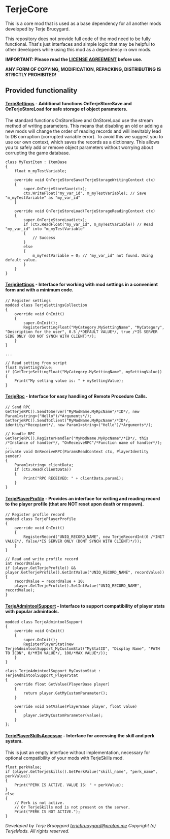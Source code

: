 # TerjeCore

This is a core mod that is used as a base dependency for all another mods developed by Terje Bruoygard.

This repository does not provide full code of the mod need to be fully functional.
That's just interfaces and simple logic that may be helpful to other developers while using this mod as a dependency in own mods.

**IMPORTANT: Please read the [LICENSE AGREEMENT](LICENSE.md) before use.**

**ANY FORM OF COPYING, MODIFICATION, REPACKING, DISTRIBUTING IS STRICTLY PROHIBITED!**


## Provided functionality

#### [TerjeSettings](TerjeCore/Scripts/4_World/Classes/TerjeStorage.c") - Additional functions OnTerjeStoreSave and OnTerjeStoreLoad for safe storage of object parameters.

The standard functions OnStoreSave and OnStoreLoad use the stream method of writing parameters.
This means that disabling an old or adding a new mods will change the order of reading records and will inevitably lead to DB corruption (corrupted variable error).
To avoid this we suggest you to use our own context, which saves the records as a dictionary. 
This allows you to safely add or remove object parameters without worrying about corrupting the game database.

```
class MyTestItem : ItemBase
{
	float m_myTestVariable;

	override void OnTerjeStoreSave(TerjeStorageWritingContext ctx)
	{
		super.OnTerjeStoreSave(ctx);
		ctx.WriteFloat("my_var_id", m_myTestVariable); // Save "m_myTestVariable" as "my_var_id"
	}
	
	override void OnTerjeStoreLoad(TerjeStorageReadingContext ctx)
	{
		super.OnTerjeStoreLoad(ctx);
		if (ctx.ReadFloat("my_var_id", m_myTestVariable)) // Read "my_var_id" into "m_myTestVariable"
		{
			// Success
		}
		else
		{
			m_myTestVariable = 0; // "my_var_id" not found. Using default value.
		}
	}
}
```

#### [TerjeSettings](TerjeCore/Scripts/4_World/Plugins/PluginTerjeSettings.c) - Interface for working with mod settings in a convenient form and with a minimum code.
```
// Register settings
modded class TerjeSettingsCollection
{
	override void OnInit()
	{
		super.OnInit();
		RegisterSettingFloat("MyCategory.MySettingName", "MyCategory", "Description for the user", 0.5 /*DEFAULT VALUE*/, true /*IS SERVER SIDE ONLY (DO NOT SYNCH WITH CLIENT)*/);
	}
}

...

// Read setting from script
float mySettingValue;
if (GetTerjeSettingFloat("MyCategory.MySettingName", mySettingValue))
{
    Print("My setting value is: " + mySettingValue);
}
```

#### [TerjeRpc](TerjeCore/Scripts/4_World/Plugins/PluginTerjeRpc.c) - Interface for easy handling of Remote Procedure Calls.
```
// Send RPC
GetTerjeRPC().SendToServer("MyModName.MyRpcName"/*ID*/, new Param1<string>("Hello")/*Arguments*/);
GetTerjeRPC().SendToClient("MyModName.MyRpcName"/*ID*/, identity/*Recepient*/, new Param1<string>("Hello")/*Arguments*/);

// Handle RPC
GetTerjeRPC().RegisterHandler("MyModName.MyRpcName"/*ID*/, this /*Instance of handler*/, "OnReceiveRPC"/*Function name of handler*/);
...
private void OnReceiveRPC(ParamsReadContext ctx, PlayerIdentity sender)
{
    Param1<string> clientData;
    if (ctx.Read(clientData))
    {
        Print("RPC RECEIVED: " + clientData.param1);
    }
}
```

#### [TerjePlayerProfile](TerjeCore/Scripts/4_World/Types/TerjePlayerProfile.c) - Provides an interface for writing and reading record to the player profile (that are NOT reset upon death or respawn).
```
// Register profile record
modded class TerjePlayerProfile
{
    override void OnInit()
    {
        RegisterRecord("UNIQ_RECORD_NAME", new TerjeRecordInt(0 /*INIT VALUE*/, false/*IS SERVER ONLY (DONT SYNCH WITH CLIENT)*/));
    }
}

// Read and write profile record
int recordValue;
if (player.GetTerjeProfile() && player.GetTerjeProfile().GetIntValue("UNIQ_RECORD_NAME", recordValue))
{
    recordValue = recordValue + 10;
    player.GetTerjeProfile().SetIntValue("UNIQ_RECORD_NAME", recordValue);
}
```

#### [TerjeAdmintoolSupport](TerjeCore/Scripts/4_World/Compatibility/TerjeAdmintoolSupport.c) - Interface to support compatibility of player stats with popular admintools.
```
modded class TerjeAdmintoolSupport
{
	override void OnInit()
	{
		super.OnInit();
        RegisterPlayerStat(new TerjeAdmintoolSupport_MyCustomStat("MyStatID", "Display Name", "PATH TO ICON", 0/*MIN VALUE*/, 100/*MAX VALUE*/));
    }
}

class TerjeAdmintoolSupport_MyCustomStat : TerjeAdmintoolSupport_PlayerStat
{
	override float GetValue(PlayerBase player)
	{
		return player.GetMyCustomParameter();
	}
	
	override void SetValue(PlayerBase player, float value)
	{
		player.SetMyCustomParameter(value);
	}
};
```

#### [TerjePlayerSkillsAccessor](TerjeCore/Scripts/4_World/Compatibility/TerjePlayerSkillsAccessor.c) - Interface for accessing the skill and perk system. 
This is just an empty interface without implementation, necessary for optional compatibility of your mods with TerjeSkills mod.
```
float perkValue;
if (player.GetTerjeSkills().GetPerkValue("skill_name", "perk_name", perkValue))
{
    Print("PERK IS ACTIVE. VALUE IS: " + perkValue);
}
else
{
    // Perk is not active.
    // Or TerjeSkills mod is not present on the server.
    Print("PERK IS NOT ACTIVE.");
}
```

*Developed by Terje Bruoygard <terjebruoygard@proton.me>*
*Copyright (c) TerjeMods. All rights reserved.*